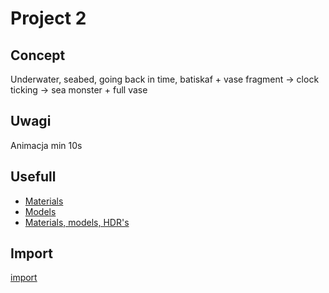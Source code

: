 # Project 2
## Concept
Underwater, seabed, going back in time, batiskaf + vase fragment -> clock ticking -> sea monster + full vase

## Uwagi
Animacja min 10s

## Usefull
- [Materials](https://FreePBR.com)
- [Models](https://sketchfab.com)
- [Materials, models, HDR's](https://polyhaven.com)

## Import
[import](IMPORT.md)

